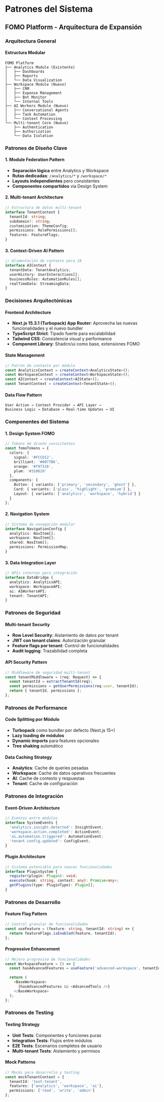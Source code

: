 # Patrones del Sistema
## FOMO Platform - Arquitectura de Expansión

### Arquitectura General

#### **Estructura Modular**
```
FOMO Platform
├── Analytics Module (Existente)
│   ├── Dashboards
│   ├── Reports  
│   └── Data Visualization
├── Workspace Module (Nuevo)
│   ├── CRM
│   ├── Expense Management
│   ├── Bot Monitor
│   └── Internal Tools
├── AI Workers Module (Nuevo)
│   ├── Conversational Agents
│   ├── Task Automation
│   └── Context Processing
└── Multi-tenant Core (Nuevo)
    ├── Authentication
    ├── Authorization
    └── Data Isolation
```

### Patrones de Diseño Clave

#### **1. Module Federation Pattern**
- **Separación lógica** entre Analytics y Workspace
- **Rutas dedicadas**: `/analytics/*` y `/workspace/*`
- **Layouts independientes** pero consistentes
- **Componentes compartidos** via Design System

#### **2. Multi-tenant Architecture**
```typescript
// Estructura de datos multi-tenant
interface TenantContext {
  tenantId: string;
  subdomain?: string;
  customization: ThemeConfig;
  permissions: RolePermissions[];
  features: FeatureFlags;
}
```

#### **3. Context-Driven AI Pattern**
```typescript
// Alimentación de contexto para IA
interface AIContext {
  tenantData: TenantAnalytics;
  userHistory: UserInteractions[];
  businessRules: AutomationRules[];
  realTimeData: StreamingData;
}
```

### Decisiones Arquitectónicas

#### **Frontend Architecture**
- **Next.js 15.3.1 (Turbopack) App Router**: Aprovecha las nuevas funcionalidades y el nuevo bundler
- **TypeScript Strict**: Tipado fuerte para escalabilidad
- **Tailwind CSS**: Consistencia visual y performance
- **Component Library**: Shadcn/ui como base, extensiones FOMO

#### **State Management**
```typescript
// Patrón de contexto por módulo
const AnalyticsContext = createContext<AnalyticsState>();
const WorkspaceContext = createContext<WorkspaceState>();
const AIContext = createContext<AIState>();
const TenantContext = createContext<TenantState>();
```

#### **Data Flow Pattern**
```
User Action → Context Provider → API Layer → 
Business Logic → Database → Real-time Updates → UI
```

### Componentes del Sistema

#### **1. Design System FOMO**
```typescript
// Tokens de diseño consistentes
const fomoTokens = {
  colors: {
    signal: '#FCCD12',
    brilliant: '#0077B6', 
    orange: '#f97316',
    plum: '#310629'
  },
  components: {
    Button: { variants: ['primary', 'secondary', 'ghost'] },
    Card: { variants: ['glass', 'highlight', 'premium'] },
    Layout: { variants: ['analytics', 'workspace', 'hybrid'] }
  }
};
```

#### **2. Navigation System**
```typescript
// Sistema de navegación modular
interface NavigationConfig {
  analytics: NavItem[];
  workspace: NavItem[];
  shared: NavItem[];
  permissions: PermissionMap;
}
```

#### **3. Data Integration Layer**
```typescript
// APIs internas para integración
interface DataBridge {
  analytics: AnalyticsAPI;
  workspace: WorkspaceAPI;
  ai: AIWorkersAPI;
  tenant: TenantAPI;
}
```

### Patrones de Seguridad

#### **Multi-tenant Security**
- **Row Level Security**: Aislamiento de datos por tenant
- **JWT con tenant claims**: Autorización granular
- **Feature flags por tenant**: Control de funcionalidades
- **Audit logging**: Trazabilidad completa

#### **API Security Pattern**
```typescript
// Middleware de seguridad multi-tenant
const tenantMiddleware = (req: Request) => {
  const tenantId = extractTenantId(req);
  const permissions = getUserPermissions(req.user, tenantId);
  return { tenantId, permissions };
};
```

### Patrones de Performance

#### **Code Splitting por Módulo**
- **Turbopack** como bundler por defecto (Next.js 15+)
- **Lazy loading de módulos**
- **Dynamic imports** para features opcionales
- **Tree shaking** automático

#### **Data Caching Strategy**
- **Analytics**: Cache de queries pesadas
- **Workspace**: Cache de datos operativos frecuentes  
- **AI**: Cache de contexto y respuestas
- **Tenant**: Cache de configuración

### Patrones de Integración

#### **Event-Driven Architecture**
```typescript
// Eventos entre módulos
interface SystemEvents {
  'analytics.insight.detected': InsightEvent;
  'workspace.action.completed': ActionEvent;
  'ai.automation.triggered': AutomationEvent;
  'tenant.config.updated': ConfigEvent;
}
```

#### **Plugin Architecture**
```typescript
// Sistema extensible para nuevas funcionalidades
interface PluginSystem {
  register(plugin: Plugin): void;
  execute(hook: string, context: any): Promise<any>;
  getPlugins(type: PluginType): Plugin[];
}
```

### Patrones de Desarrollo

#### **Feature Flag Pattern**
```typescript
// Control granular de funcionalidades
const useFeature = (feature: string, tenantId: string) => {
  return featureFlags.isEnabled(feature, tenantId);
};
```

#### **Progressive Enhancement**
```typescript
// Mejora progresiva de funcionalidades
const WorkspaceFeature = () => {
  const hasAdvancedFeatures = useFeature('advanced-workspace', tenantId);
  
  return (
    <BaseWorkspace>
      {hasAdvancedFeatures && <AdvancedTools />}
    </BaseWorkspace>
  );
};
```

### Patrones de Testing

#### **Testing Strategy**
- **Unit Tests**: Componentes y funciones puras
- **Integration Tests**: Flujos entre módulos
- **E2E Tests**: Escenarios completos de usuario
- **Multi-tenant Tests**: Aislamiento y permisos

#### **Mock Patterns**
```typescript
// Mocks para desarrollo y testing
const mockTenantContext = {
  tenantId: 'test-tenant',
  features: ['analytics', 'workspace', 'ai'],
  permissions: ['read', 'write', 'admin']
};
``` 